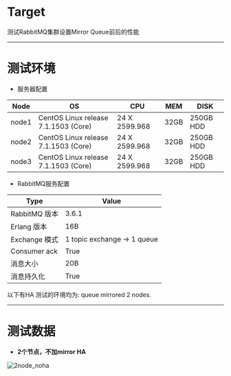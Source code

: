 # Target
测试RabbitMQ集群设置Mirror Queue前后的性能

------

# 测试环境
- 服务器配置

| Node | OS | CPU | MEM | DISK |
|------|----|-----|-----|------|
|node1|CentOS Linux release 7.1.1503 (Core)|24 X 2599.968|32GB|250GB HDD|
|node2|CentOS Linux release 7.1.1503 (Core)|24 X 2599.968|32GB|250GB HDD|
|node3|CentOS Linux release 7.1.1503 (Core)|24 X 2599.968|32GB|250GB HDD|

- RabbitMQ服务配置

| Type | Value| 
|------|------|
| RabbitMQ 版本| 3.6.1 |
| Erlang 版本| 16B |
| Exchange 模式| 1 topic exchange -> 1 queue|
| Consumer ack | True|
| 消息大小| 20B |
| 消息持久化| True |

以下有HA 测试的环境均为: queue mirrored 2 nodes.

--------

# 测试数据

- **2个节点，不加mirror HA**

![2node_noha](https://github.com/barryz/rabbitmq-bench/blob/master/img/N2Q1E1TC20P10T300PRE100.png, "2node_noha")
